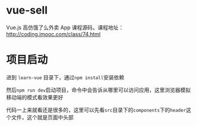 # vue-sell
Vue.js 高仿饿了么外卖 App 课程源码，课程地址： http://coding.imooc.com/class/74.html

# 项目启动


进到 `learn-vue` 目录下，通过`npm install`安装依赖

然后`npm run dev`启动项目，命令中会告诉从哪里可以访问应用，这里浏览器模拟移动端的模式看效果更好

代码一上来就看还是很多的，这里可以先看`src`目录下的`components`下的`header`这个文件，这个就是页面中头部

